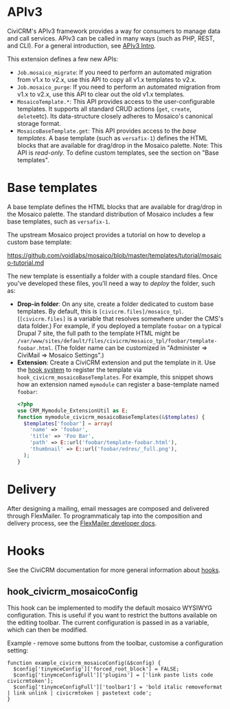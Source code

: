 # APIv3

CiviCRM's APIv3 framework provides a way for consumers to manage data and call services.  APIv3 can be called in many ways
(such as PHP, REST, and CLI). For a general introduction, see [APIv3 Intro](https://docs.civicrm.org/dev/en/latest/api/).

This extension defines a few new APIs:

* `Job.mosaico_migrate`: If you need to perform an automated migration from v1.x to v2.x, use this API to copy all
  v1.x templates to v2.x.
* `Job.mosaico_purge`: If you need to perform an automated migration from v1.x to v2.x, use this API to clear out the
  old v1.x templates.
* `MosaicoTemplate.*`: This API provides access to the user-configurable templates.  It supports all standard CRUD
  actions (`get`, `create`, `delete`etc). Its data-structure closely adheres to Mosaico's canonical storage format.
* `MosaicoBaseTemplate.get`: This API provides access to the *base templates*. A base template (such as `versafix-1`)
  defines the HTML blocks that are available for drag/drop in the Mosaico palette. Note: This API is *read-only*.
  To define custom templates, see the section on "Base templates".

# Base templates

A base template defines the HTML blocks that are available for drag/drop in the Mosaico palette. The standard distribution
of Mosaico includes a few base templates, such as `versafix-1`.

The upstream Mosaico project provides a tutorial on how to develop a custom base template:

https://github.com/voidlabs/mosaico/blob/master/templates/tutorial/mosaico-tutorial.md

The new template is essentially a folder with a couple standard files.  Once you've developed these files, you'll need
a way to *deploy* the folder, such as:

* __Drop-in folder__: On any site, create a folder dedicated to custom base templates.  By default, this is
  `[civicrm.files]/mosaico_tpl`.  (`[civicrm.files]` is a variable that resolves somewhere under the CMS's data
  folder.) For example, if you deployed a template `foobar` on a typical Drupal 7 site, the full path to the template HTML
  might be `/var/www/sites/default/files/civicrm/mosaico_tpl/foobar/template-foobar.html`.  (The folder name can be
  customized in "Administer => CiviMail => Mosaico Settings".)
* __Extension__: Create a CiviCRM extension and put the template in it. Use the [hook system](https://docs.civicrm.org/dev/en/latest/hooks/) to register the template via `hook_civicrm_mosaicoBaseTemplates`. For example, this snippet shows how an extension named `mymodule` can register a base-template named `foobar`:
  ```php
  <?php
  use CRM_Mymodule_ExtensionUtil as E;
  function mymodule_civicrm_mosaicoBaseTemplates(&$templates) {
    $templates['foobar'] = array(
      'name' => 'foobar',
      'title' => 'Foo Bar',
      'path' => E::url('foobar/template-foobar.html'),
      'thumbnail' => E::url('foobar/edres/_full.png'),
    );
  }
  ```

# Delivery

After designing a mailing, email messages are composed and delivered through FlexMailer.  To programmaticaly tap into the
composition and delivery process, see the [FlexMailer developer docs](https://docs.civicrm.org/flexmailer/en/latest/).

# Hooks

See the CiviCRM documentation for more general information about [hooks](https://docs.civicrm.org/dev/en/latest/hooks/).

## hook_civicrm_mosaicoConfig

This hook can be implemented to modify the default mosaico WYSIWYG configuration. This is useful if you want to restrict the buttons available on the editing toolbar. The current configuration is passed in as a variable, which can then be modified.

Example - remove some buttons from the toolbar, customise a configuration setting:
```
function example_civicrm_mosaicoConfig(&$config) {
  $config['tinymceConfig']['forced_root_block'] = FALSE;
  $config['tinymceConfigFull']['plugins'] = ['link paste lists code civicrmtoken'];
  $config['tinymceConfigFull']['toolbar1'] = 'bold italic removeformat | link unlink | civicrmtoken | pastetext code';
}
```
